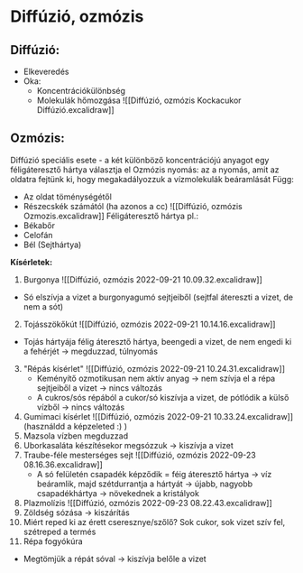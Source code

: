 # Diffúzió, ozmózis
## Diffúzió: 
- Elkeveredés
- Oka: 
	- Koncentrációkülönbség
	- Molekulák hőmozgása
![[Diffúzió, ozmózis Kockacukor Diffúzió.excalidraw]]
## Ozmózis:
Diffúzió speciális esete - a két különböző koncentrációjú anyagot egy féligáteresztő hártya választja el
Ozmózis nyomás: az a nyomás, amit az oldatra fejtünk ki, hogy megakadályozzuk a vízmolekulák beáramlását
Függ:
- Az oldat töménységétől
- Részecskék számától (ha azonos a cc)
![[Diffúzió, ozmózis Ozmozis.excalidraw]]
Féligáteresztő hártya pl.:
- Békabőr
- Celofán
- Bél (Sejthártya)

**Kísérletek:**
1. Burgonya
![[Diffúzió, ozmózis 2022-09-21 10.09.32.excalidraw]]
- Só elszívja a vizet a burgonyagumó sejtjeiből (sejtfal átereszti a vizet, de nem a sót)
2. Tojásszökőkút
![[Diffúzió, ozmózis 2022-09-21 10.14.16.excalidraw]]
- Tojás hártyája félig áteresztő hártya, beengedi a vizet, de nem engedi ki a fehérjét → megduzzad, túlnyomás
3. "Répás kísérlet"
![[Diffúzió, ozmózis 2022-09-21 10.24.31.excalidraw]]
	- Keményítő ozmotikusan nem aktív anyag → nem szívja el a répa sejtjeiből a vizet → nincs változás
	- A cukros/sós répából a cukor/só kiszívja a vizet, de pótlódik a külső vízből → nincs változás
1. Gumimaci kísérlet
![[Diffúzió, ozmózis 2022-09-21 10.33.24.excalidraw]]
(használdd a képzeleted :) )
1. Mazsola vízben megduzzad
2. Uborkasaláta készítésekor megsózzuk → kiszívja a vizet
3. Traube-féle mesterséges sejt
![[Diffúzió, ozmózis 2022-09-23 08.16.36.excalidraw]]
	- A só felületén csapadék képződik = féig áteresztő hártya → víz beáramlik, majd szétdurrantja a hártyát → újabb, nagyobb csapadékhártya → növekednek a kristályok
4. Plazmolízis
![[Diffúzió, ozmózis 2022-09-23 08.22.43.excalidraw]]
5. Zöldség sózása → kiszárítás
6. Miért reped ki az érett cseresznye/szőlő? Sok cukor, sok vizet szív fel, szétreped a termés
7. Répa fogyókúra
- Megtömjük a répát sóval → kiszívja belőle a vizet
